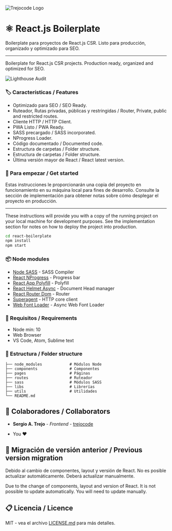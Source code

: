 ![Trejocode Logo](https://res.cloudinary.com/trejocode/image/upload/v1586298449/Trejocode/logo_t0otlj.png)

# ⚛️ React.js Boilerplate
Boilerplate para proyectos de React.js CSR. Listo para producción, organizado y optimizado para SEO.

------------


Boilerplate for React.js CSR projects. Production ready, organized and optimized for SEO.

![Lighthouse Audit](https://res.cloudinary.com/trejocode/image/upload/v1587829569/Screens/Boilerplate_ykuu4k.jpg)

### 🏷️ Características / Features
- Optimizado para SEO / SEO Ready.
- Ruteador, Rutas privadas, públicas y restringidas / Router, Private, public and restricted routes.
- Cliente HTTP / HTTP Client.
- PWA Listo / PWA Ready.
- SASS precargado / SASS incorporated.
- NProgress Loader.
- Código documentado / Documented code.
- Estructura de carpetas / Folder structure.
- Estructura de carpetas / Folder structure.
- Última versión mayor de React / React latest version.

### 🚀 Para empezar / Get started
Estas instrucciones le proporcionarán una copia del proyecto en funcionamiento en su máquina local para fines de desarrollo. Consulte la sección de implementación para obtener notas sobre cómo desplegar el proyecto en producción.

------------

These instructions will provide you with a copy of the running project on your local machine for development purposes. See the implementation section for notes on how to deploy the project into production.

```bash
cd react-boilerplate
npm install
npm start
```


### 📦 Node modules
* [Node SASS](https://github.com/sass/node-sass) - SASS Compiler
* [React NProgress](https://github.com/tanem/react-nprogress) - Progress bar
* [React App Polyfill](https://www.npmjs.com/package/react-app-polyfill) - Polyfill
* [React Helmet Async](https://www.npmjs.com/package/react-helmet-async) - Document Head manager
* [React Router Dom](https://www.npmjs.com/package/react-router-dom) - Router
* [Superagent](https://github.com/visionmedia/superagent) - HTTP core client
* [Web Font Loader](https://github.com/typekit/webfontloader) - Async Web Font Loader

### 📐 Requisitos / Requirements
- Node min: 10
- Web Browser
- VS Code, Atom, Sublime text

### 📁 Estructura / Folder structure
	├── node_modules            # Módulos Node
    ├── components              # Componentes
    ├── pages                   # Páginas
	├── routes                  # Ruteador
    ├── sass                    # Módulos SASS
    ├── libs                    # Librerías
	├── utils                   # Utilidades
    └── README.md

## 🤝 Colaboradores / Collaborators

* **Sergio A. Trejo** - *Frontend* - [trejocode](https://github.com/trejocode)
- You ❤

## 📕 Migración de versión anterior / Previous version migration

Debido al cambio de componentes, layout y versión de React. No es posible actualizar automáticamente. Deberá actualizar manualmente.

Due to the change of components, layout and version of React. It is not possible to update automatically. You will need to update manually.

## 📋 Licencia / Licence

MIT - vea el archivo [LICENSE.md](LICENSE.md) para más detalles.
